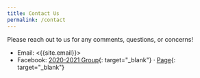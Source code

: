 ```yaml
---
title: Contact Us
permalink: /contact
---
```


Please reach out to us for any comments, questions, or concerns!

* Email: <{{site.email}}>
* Facebook: [2020-2021 Group](https://www.facebook.com/groups/294132541731419/){: target="_blank"} &middot; [Page](https://www.facebook.com/aacfla){: target="_blank"}
